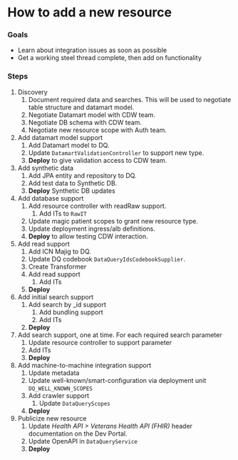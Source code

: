 # How to add a new resource

### Goals

- Learn about integration issues as soon as possible
- Get a working steel thread complete, then add on functionality

### Steps

1. Discovery
    1. Document required data and searches. This will be used to negotiate table structure and datamart model.
    1. Negotiate Datamart model with CDW team.
    1. Negotiate DB schema with CDW team.
    1. Negotiate new resource scope with Auth team.
1. Add datamart model support
    1. Add Datamart model to DQ.
    1. Update `DatamartValidationController` to support new type.
    1. **Deploy** to give validation access to CDW team.
1. Add synthetic data
    1. Add JPA entity and repository to DQ.
    1. Add test data to Synthetic DB.
    1. **Deploy** Synthetic DB updates
1. Add database support
    1. Add resource controller with readRaw support.
        1. Add ITs to `RawIT`
    1. Update magic patient scopes to grant new resource type.
    1. Update deployment ingress/alb definitions.
    1. **Deploy** to allow testing CDW interaction.
1. Add read support
    1. Add ICN Majig to DQ.
    1. Update DQ codebook `DataQueryIdsCodebookSupplier`.
    1. Create Transformer
    1. Add read support
        1. Add ITs
    1. **Deploy**
1. Add initial search support
    1. Add search by _id support
        1. Add bundling support
        1. Add ITs
    1. **Deploy**
1. Add search support, one at time. For each required search parameter
    1. Update resource controller to support parameter
    1. Add ITs
    1. **Deploy**
1. Add machine-to-machine integration support
    1. Update metadata
    1. Update well-known/smart-configuration via deployment unit `DQ_WELL_KNOWN_SCOPES`
    1. Add crawler support
        1. Update `DataQueryScopes`
    1. **Deploy**
1. Publicize new resource
    1. Update _Health API > Veterans Health API (FHIR)_ header documentation on the Dev Portal.
    1. Update OpenAPI in `DataQueryService`
    1. **Deploy**
